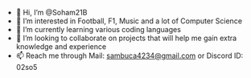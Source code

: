 - 👋 Hi, I’m @Soham21B
- 👀 I’m interested in Football, F1, Music and a lot of Computer Science 
- 🌱 I’m currently learning various coding languages 
- 💞️ I’m looking to collaborate on projects that will help me gain extra knowledge and experience 
- 📫 Reach me through Mail: sambuca4234@gmail.com or Discord ID: 02so5

<!---
Soham21B/Soham21B is a ✨ special ✨ repository because its `README.md` (this file) appears on your GitHub profile.
You can click the Preview link to take a look at your changes.
--->
